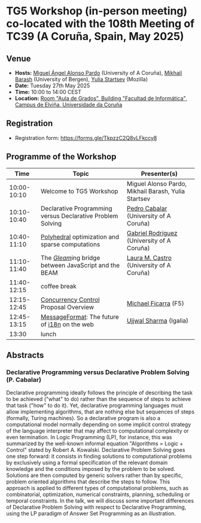 # TG5 Workshop (in-person meeting) co-located with the 108th Meeting of TC39 (A Coruña, Spain, May 2025)

## Venue

* **Hosts:** [Miguel Ángel Alonso Pardo](https://pdi.udc.es/en/File/Pdi/E269E) (University of A Coruña),
[Mikhail Barash](https://www4.uib.no/en/find-employees/Mikhail.Barash) (University of Bergen),
[Yulia Startsev](https://github.com/codehag) (Mozilla)
* **Date:** Tuesday 27th May 2025
* **Time:** 10:00 to 14:00 CEST
* **Location:** [Room "Aula de Grados", Building "Facultad de Informática", Campus de Elviña, Universidade da Coruña](https://maps.app.goo.gl/JFPUTMfGSRZuJSoT6)

## Registration

- Registration form: https://forms.gle/TkpzzC2Q8vLFkccy8
		
## Programme of the Workshop

|Time|Topic|Presenter(s)|
|---|---|---|
|10:00-10:10|Welcome to TG5 Workshop|Miguel Alonso Pardo, Mikhail Barash, Yulia Startsev|
|10:10-10:40|Declarative Programming versus Declarative Problem Solving|[Pedro Cabalar](https://www.dc.fi.udc.es/~cabalar/) (University of A Coruña)|
|10:40-11:10|[Polyhedral](https://en.wikipedia.org/wiki/Polytope_model) optimization and sparse computations|[Gabriel Rodríguez](https://pdi.udc.es/en/File/Pdi/H997G) (University of A Coruña)|
|11:10-11:40|The <i>[Gleam](https://gleam.run/)</i>ing bridge between JavaScript and the BEAM|[Laura M. Castro](https://lauramcastro.github.io/) (University of A Coruña)|
|11:40-12:15|coffee break||
|12:15-12:45|[Concurrency Control](https://github.com/tc39/proposal-concurrency-control) Proposal Overview|[Michael Ficarra](https://github.com/michaelficarra) (F5)|
|12:45-13:15|[MessageFormat](https://messageformat.unicode.org/): The future of [i18n](https://en.wikipedia.org/wiki/Internationalization_and_localization) on the web|[Ujjwal Sharma](https://github.com/ryzokuken) (Igalia)|
|13:30|lunch||

## Abstracts

### Declarative Programming versus Declarative Problem Solving (P. Cabalar)

Declarative programming ideally follows the principle of describing the task to be achieved ("what" to do)
rather than the sequence of steps to achieve that task ("how" to do it). Yet, declarative programming
languages must allow implementing algorithms, that are nothing else but sequences of steps (formally,
Turing machines). So a declarative program is also a computational model normally depending on some
implicit control strategy of the language interpreter that may affect to computational complexity or
even termination. In Logic Programming (LP), for instance, this was summarized by the well-known informal
equation "Algorithms = Logic + Control" stated by Robert A. Kowalski. Declarative Problem Solving goes one
step forward: it consists in finding solutions to computational problems by exclusively using a formal
specification of the relevant domain knowledge and the conditions imposed by the problem to be solved.
Solutions are then computed by generic solvers rather than by specific, problem oriented algorithms that
describe the steps to follow. This approach is applied to different types of computational problems, such
as combinatorial, optimization, numerical constraints, planning, scheduling or temporal constraints. In
the talk, we will discuss some important differences of Declarative Problem Solving with respect to
Declarative Programming, using the LP paradigm of Answer Set Programming as an illustration. 


